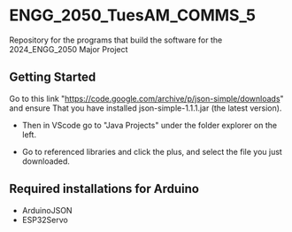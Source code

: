 # ENGG_2050_TuesAM_COMMS_5
Repository for the programs that build the software for the 2024_ENGG_2050 Major Project

## Getting Started

Go to this link "https://code.google.com/archive/p/json-simple/downloads" and ensure That you have installed json-simple-1.1.1.jar (the latest version).

- Then in VScode go to "Java Projects" under the folder explorer on the left.

- Go to referenced libraries and click the plus, and select the file you just downloaded.

## Required installations for Arduino
- ArduinoJSON
- ESP32Servo
